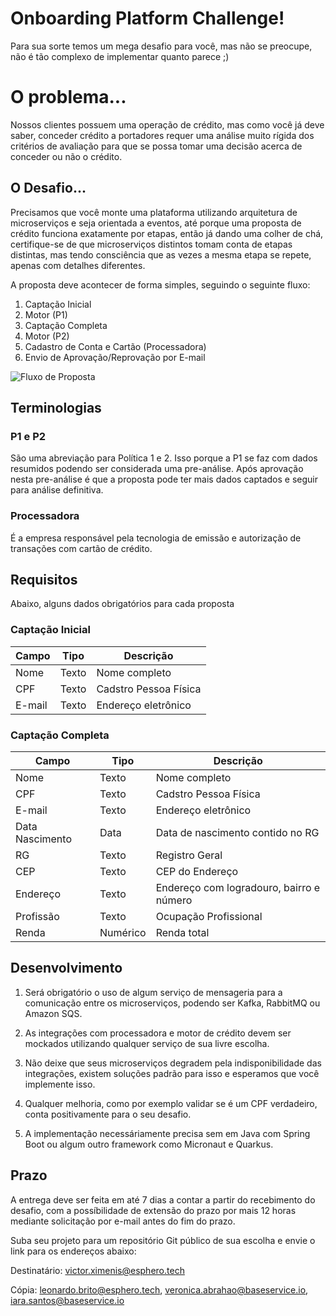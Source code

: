 # Onboarding Platform Challenge!

Para sua sorte temos um mega desafio para você, mas não se preocupe, não é tão complexo de implementar quanto parece ;)


# O problema...

Nossos clientes possuem uma operação de crédito, mas como você já deve saber, conceder crédito a portadores requer uma análise muito rígida dos critérios de avaliação para que se possa tomar uma decisão acerca de conceder ou não o crédito.

## O Desafio...

Precisamos que você monte uma plataforma utilizando arquitetura de microserviços e seja orientada a eventos, até porque uma proposta de crédito funciona exatamente por etapas, então já dando uma colher de chá, certifique-se de que microserviços distintos tomam conta de etapas distintas, mas tendo consciência que as vezes a mesma etapa se repete, apenas com detalhes diferentes.

A proposta deve acontecer de forma simples, seguindo o seguinte fluxo:

1. Captação Inicial
2. Motor (P1)
3. Captação Completa
4. Motor (P2)
5. Cadastro de Conta e Cartão (Processadora)
6. Envio de Aprovação/Reprovação por E-mail

![Fluxo de Proposta](./fluxo.png)

## Terminologias

### P1 e P2
São uma abreviação para Política 1 e 2. Isso porque a P1 se faz com dados resumidos podendo ser considerada uma pre-análise. Após aprovação nesta pre-análise é que a proposta pode ter mais dados captados e seguir para análise definitiva.

### Processadora
É a empresa responsável pela tecnologia de emissão e autorização de transações com cartão de crédito.

## Requisitos

Abaixo, alguns dados obrigatórios para cada proposta

### Captação Inicial

|Campo           |Tipo               |Descrição                                               |
|----------------|-------------------|--------------------------------------------------------|
|Nome			 |Texto              |Nome completo                                           |
|CPF			 |Texto              |Cadstro Pessoa Física                                   |
|E-mail			 |Texto              |Endereço eletrônico                                     |

### Captação Completa

|Campo           |Tipo               |Descrição                                               |
|----------------|-------------------|--------------------------------------------------------|
|Nome			 |Texto              |Nome completo                                           |
|CPF			 |Texto              |Cadstro Pessoa Física                                   |
|E-mail			 |Texto              |Endereço eletrônico                                     |
|Data Nascimento |Data               |Data de nascimento contido no RG                        |
|RG 			 |Texto              |Registro Geral                                          |
|CEP			 |Texto              |CEP do Endereço                                         |
|Endereço		 |Texto              |Endereço com logradouro, bairro e número                |
|Profissão		 |Texto              |Ocupação Profissional                                   |
|Renda			 |Numérico           |Renda total                                             |


## Desenvolvimento

1. Será obrigatório o uso de algum serviço de mensageria para a comunicação entre os microserviços, podendo ser Kafka, RabbitMQ ou Amazon SQS.

2. As integrações com processadora e motor de crédito devem ser mockados utilizando qualquer serviço de sua livre escolha.

3. Não deixe que seus microserviços degradem pela indisponibilidade das integrações, existem soluções padrão para isso e esperamos que você implemente isso.

4. Qualquer melhoria, como por exemplo validar se é um CPF verdadeiro, conta positivamente para o seu desafio.

5. A implementação necessáriamente precisa sem em Java com Spring Boot ou algum outro framework como Micronaut e Quarkus.

## Prazo

A entrega deve ser feita em até 7 dias a contar a partir do recebimento do desafio, com a possíbilidade de extensão do prazo por mais 12 horas mediante solicitação por e-mail antes do fim do prazo.

Suba seu projeto para um repositório Git público de sua escolha e envie o link para os endereços abaixo:

Destinatário: victor.ximenis@esphero.tech

Cópia: leonardo.brito@esphero.tech, 
veronica.abrahao@baseservice.io,
iara.santos@baseservice.io
